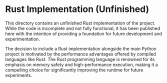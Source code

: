 # Rust Implementation (Unfinished)

This directory contains an unfinished Rust implementation of the project. While the code is incomplete and not fully functional, it has been published here with the intention of providing a foundation for future development and experimentation.

The decision to include a Rust implementation alongside the main Python project is motivated by the performance advantages offered by compiled languages like Rust. The Rust programming language is renowned for its emphasis on memory safety and high-performance execution, making it a compelling choice for significantly improving the runtime for future experiments.